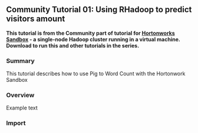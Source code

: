 ## Community Tutorial 01: Using RHadoop to predict visitors amount

**This tutorial is from the Community part of tutorial for [Hortonworks Sandbox](http://hortonworks.com/products/sandbox) - a single-node Hadoop cluster running in a virtual machine. Download to run this and other tutorials in the series.** 

### Summary

This tutorial describes how to use Pig to Word Count with the Hortonwork Sandbox

### Overview

Example text 

### Import

